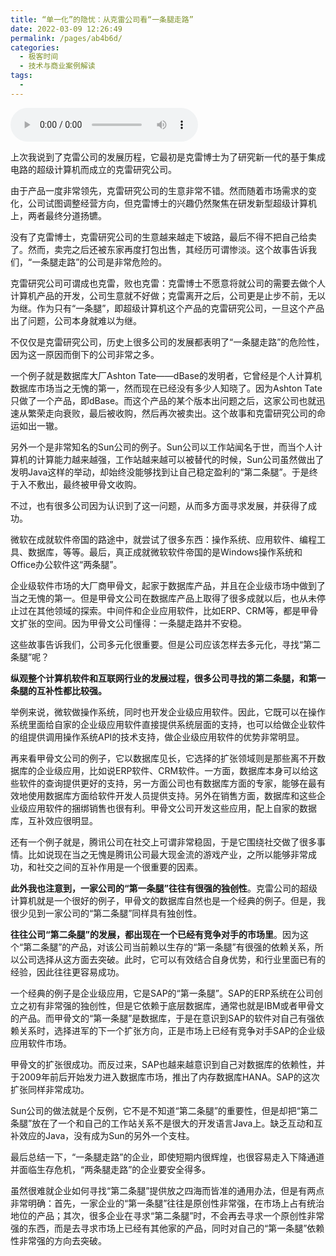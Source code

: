 ```yaml
---
title: “单一化”的隐忧：从克雷公司看“一条腿走路”
date: 2022-03-09 12:26:49
permalink: /pages/ab4b6d/
categories:
  - 极客时间
  - 技术与商业案例解读
tags:
  - 
---
```

<audio title="014.“单一化”的隐忧：从克雷公司看“一条腿走路”" src="https://static001.geekbang.org/resource/audio/3e/01/3e0c859681b1813eddaeb754719fe601.mp3" controls="controls"></audio> 
<p>上次我说到了克雷公司的发展历程，它最初是克雷博士为了研究新一代的基于集成电路的超级计算机而成立的克雷研究公司。</p>
<p>由于产品一度非常领先，克雷研究公司的生意非常不错。然而随着市场需求的变化，公司试图调整经营方向，但克雷博士的兴趣仍然聚焦在研发新型超级计算机上，两者最终分道扬镳。</p>
<p>没有了克雷博士，克雷研究公司的生意越来越走下坡路，最后不得不把自己给卖了。然而，卖完之后还被东家再度打包出售，其经历可谓惨淡。这个故事告诉我们，“一条腿走路”的公司是非常危险的。</p>
<p>克雷研究公司可谓成也克雷，败也克雷：克雷博士不愿意将就公司的需要去做个人计算机产品的开发，公司生意就不好做；克雷离开之后，公司更是止步不前，无以为继。作为只有“一条腿”，即超级计算机这个产品的克雷研究公司，一旦这个产品出了问题，公司本身就难以为继。</p>
<p>不仅仅是克雷研究公司，历史上很多公司的发展都表明了“一条腿走路”的危险性，因为这一原因而倒下的公司非常之多。</p>
<!-- [[[read_end]]] -->
<p>一个例子就是数据库大厂Ashton Tate——dBase的发明者，它曾经是个人计算机数据库市场当之无愧的第一，然而现在已经没有多少人知晓了。因为Ashton Tate只做了一个产品，即dBase。而这个产品的某个版本出问题之后，这家公司也就迅速从繁荣走向衰败，最后被收购，然后再次被卖出。这个故事和克雷研究公司的命运如出一辙。</p>
<p>另外一个是非常知名的Sun公司的例子。Sun公司以工作站闻名于世，而当个人计算机的计算能力越来越强，工作站越来越可以被替代的时候，Sun公司虽然做出了发明Java这样的举动，却始终没能够找到让自己稳定盈利的“第二条腿”。于是终于入不敷出，最终被甲骨文收购。</p>
<p>不过，也有很多公司因为认识到了这一问题，从而多方面寻求发展，并获得了成功。</p>
<p>微软在成就软件帝国的路途中，就尝试了很多东西：操作系统、应用软件、编程工具、数据库，等等。最后，真正成就微软软件帝国的是Windows操作系统和Office办公软件这“两条腿”。</p>
<p>企业级软件市场的大厂商甲骨文，起家于数据库产品，并且在企业级市场中做到了当之无愧的第一。但是甲骨文公司在数据库产品上取得了很多成就以后，也从未停止过在其他领域的探索。中间件和企业应用软件，比如ERP、CRM等，都是甲骨文扩张的空间。因为甲骨文公司懂得：一条腿走路并不安稳。</p>
<p>这些故事告诉我们，公司多元化很重要。但是公司应该怎样去多元化，寻找“第二条腿”呢？</p>
<p><strong>纵观整个计算机软件和互联网行业的发展过程，很多公司寻找的第二条腿，和第一条腿的互补性都比较强。</strong></p>
<p>举例来说，微软做操作系统，同时也开发企业级应用软件。因此，它既可以在操作系统里面给自家的企业级应用软件直接提供系统层面的支持，也可以给做企业软件的组提供调用操作系统API的技术支持，做企业级应用软件的优势非常明显。</p>
<p>再来看甲骨文公司的例子，它以数据库见长，它选择的扩张领域则是那些离不开数据库的企业级应用，比如说ERP软件、CRM软件。一方面，数据库本身可以给这些软件的查询提供更好的支持，另一方面公司也有数据库方面的专家，能够在最有效地使用数据库方面给软件开发人员提供支持。另外在销售方面，数据库和这些企业级应用软件的捆绑销售也很有利。甲骨文公司开发这些应用，配上自家的数据库，互补效应很明显。</p>
<p>还有一个例子就是，腾讯公司在社交上可谓非常稳固，于是它围绕社交做了很多事情。比如说现在当之无愧是腾讯公司最大现金流的游戏产业，之所以能够非常成功，和社交之间的互补作用是一个很重要的因素。</p>
<p><strong>此外我也注意到，一家公司的“第一条腿”往往有很强的独创性</strong>。克雷公司的超级计算机就是一个很好的例子，甲骨文的数据库自然也是一个经典的例子。但是，我很少见到一家公司的“第二条腿”同样具有独创性。</p>
<p><strong>往往公司“第二条腿”的发展，都出现在一个已经有竞争对手的市场里</strong>。因为这个“第二条腿”的产品，对该公司当前赖以生存的“第一条腿”有很强的依赖关系，所以公司选择从这方面去突破。此时，它可以有效结合自身优势，和行业里面已有的经验，因此往往更容易成功。</p>
<p>一个经典的例子是企业级应用，它是SAP的“第一条腿”。SAP的ERP系统在公司创立之初有非常强的独创性，但是它依赖于底层数据库，通常也就是IBM或者甲骨文的产品。而甲骨文的“第一条腿”是数据库，于是在意识到SAP的软件对自己有强依赖关系时，选择进军的下一个扩张方向，正是市场上已经有竞争对手SAP的企业级应用软件市场。</p>
<p>甲骨文的扩张很成功。而反过来，SAP也越来越意识到自己对数据库的依赖性，并于2009年前后开始发力进入数据库市场，推出了内存数据库HANA。SAP的这次扩张同样非常成功。</p>
<p>Sun公司的做法就是个反例，它不是不知道“第二条腿”的重要性，但是却把“第二条腿”放在了一个和自己的工作站关系不是很大的开发语言Java上。缺乏互动和互补效应的Java，没有成为Sun的另外一个支柱。</p>
<p>最后总结一下，“一条腿走路”的企业，即使短期内很辉煌，也很容易走入下降通道并面临生存危机，“两条腿走路”的企业要安全得多。</p>
<p>虽然很难就企业如何寻找“第二条腿”提供放之四海而皆准的通用办法，但是有两点非常明确：首先，一家企业的“第一条腿”往往是原创性非常强，在市场上占有统治地位的产品；其次，很多企业在寻求“第二条腿”时，不会再去寻求一个原创性非常强的东西，而是去寻求市场上已经有其他家的产品，同时对自己的“第一条腿”依赖性非常强的方向去突破。</p>
<p></p>
